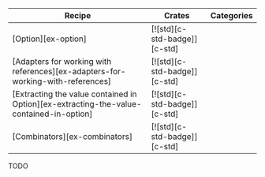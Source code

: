 | Recipe | Crates | Categories |
|---|---|---|
| [Option][ex-option] | [![std][c-std-badge]][c-std] |  |
| [Adapters for working with references][ex-adapters-for-working-with-references] | [![std][c-std-badge]][c-std] |  |
| [Extracting the value contained in Option][ex-extracting-the-value-contained-in-option] | [![std][c-std-badge]][c-std] |  |
| [Combinators][ex-combinators] | [![std][c-std-badge]][c-std] |  |

<div class="hidden">
TODO
</div>
